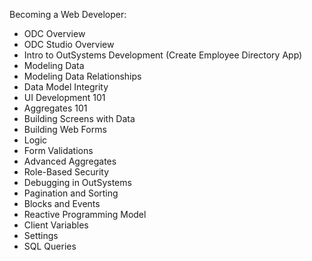 Becoming a Web Developer:
- ODC Overview
- ODC Studio Overview
- Intro to OutSystems Development (Create Employee Directory App)
- Modeling Data
- Modeling Data Relationships
- Data Model Integrity
- UI Development 101
- Aggregates 101
- Building Screens with Data
- Building Web Forms
- Logic
- Form Validations
- Advanced Aggregates
- Role-Based Security
- Debugging in OutSystems
- Pagination and Sorting
- Blocks and Events
- Reactive Programming Model
- Client Variables
- Settings
- SQL Queries
